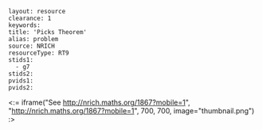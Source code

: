 ````
layout: resource
clearance: 1
keywords:
title: 'Picks Theorem'
alias: problem
source: NRICH
resourceType: RT9
stids1: 
  - g7
stids2:
pvids1:
pvids2:

````

<:= iframe("See http://nrich.maths.org/1867?mobile=1", "http://nrich.maths.org/1867?mobile=1", 700, 700, image="thumbnail.png") :>

